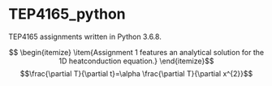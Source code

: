 # TEP4165_python
TEP4165 assignments written in Python 3.6.8.

$$ \begin{itemize}
   \item{Assignment 1 features an analytical solution for the 1D heatconduction equation.}
   \end{itemize}$$
$$\frac{\partial T}{\partial t}=\alpha \frac{\partial T}{\partial x^{2}}$$

